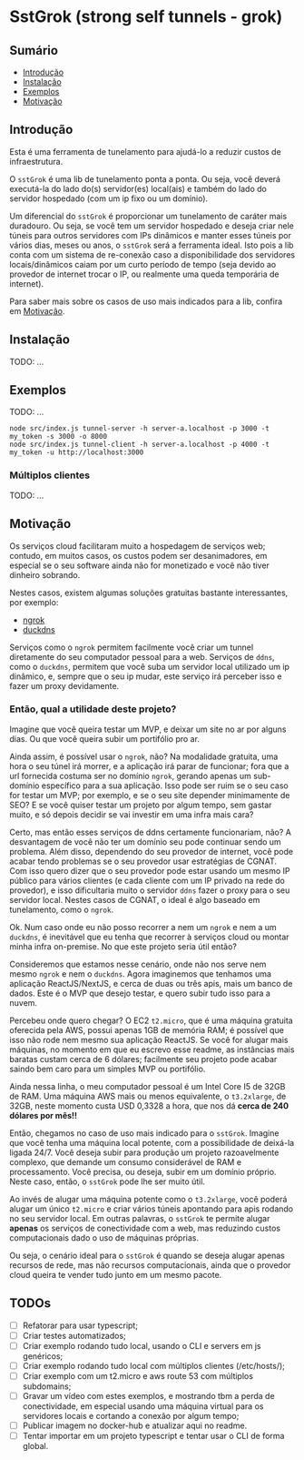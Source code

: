 # SstGrok (strong self tunnels - grok)

## Sumário

- [Introdução](#introdução)
- [Instalação](#instalação)
- [Exemplos](#exemplos)
- [Motivação](#motivação)

## Introdução

Esta é uma ferramenta de tunelamento para ajudá-lo a reduzir custos de infraestrutura.

O `sstGrok` é uma lib de tunelamento ponta a ponta. Ou seja, você deverá executá-la do lado do(s) servidor(es) local(ais) e também do lado do servidor hospedado (com um ip fixo ou um domínio).

Um diferencial do `sstGrok` é proporcionar um tunelamento de caráter mais duradouro. Ou seja, se você tem um servidor hospedado e deseja criar nele túneis para outros servidores com IPs dinâmicos e manter esses túneis por vários dias, meses ou anos, o `sstGrok` será a ferramenta ideal. Isto pois a lib conta com um sistema de re-conexão caso a disponibilidade dos servidores locais/dinâmicos caiam por um curto período de tempo (seja devido ao provedor de internet trocar o IP, ou realmente uma queda temporária de internet).

Para saber mais sobre os casos de uso mais indicados para a lib, confira em [Motivação](#motivação).

## Instalação

TODO: ...

## Exemplos

TODO: ...

```
node src/index.js tunnel-server -h server-a.localhost -p 3000 -t my_token -s 3000 -o 8000
node src/index.js tunnel-client -h server-a.localhost -p 4000 -t my_token -u http://localhost:3000
```

### Múltiplos clientes

TODO: ...

## Motivação

Os serviços cloud facilitaram muito a hospedagem de serviços web; contudo, em muitos casos, os custos podem ser desanimadores, em especial se o seu software ainda não for monetizado e você não tiver dinheiro sobrando.

Nestes casos, existem algumas soluções gratuitas bastante interessantes, por exemplo:
- [ngrok](https://ngrok.com/)
- [duckdns](https://www.duckdns.org/)

Serviços como o `ngrok` permitem facilmente você criar um tunnel diretamente do seu computador pessoal para a web. Serviços de `ddns`, como o `duckdns`, permitem que você suba um servidor local utilizado um ip dinâmico, e, sempre que o seu ip mudar, este serviço irá perceber isso e fazer um proxy devidamente.

### Então, qual a utilidade deste projeto?

Imagine que você queira testar um MVP, e deixar um site no ar por alguns dias. Ou que você queira subir um portifólio pro ar.

Ainda assim, é possível usar o `ngrok`, não? Na modalidade gratuita, uma hora o seu túnel irá morrer, e a aplicação irá parar de funcionar; fora que a url fornecida costuma ser no domínio `ngrok`, gerando apenas um sub-domínio específico para a sua aplicação. Isso pode ser ruim se o seu caso for testar um MVP; por exemplo, e se o seu site depender minimamente de SEO? E se você quiser testar um projeto por algum tempo, sem gastar muito, e só depois decidir se vai investir em uma infra mais cara?

Certo, mas então esses serviços de ddns certamente funcionariam, não? A desvantagem de você não ter um domínio seu pode continuar sendo um problema. Além disso, dependendo do seu provedor de internet, você pode acabar tendo problemas se o seu provedor usar estratégias de CGNAT. Com isso quero dizer que o seu provedor pode estar usando um mesmo IP público para vários clientes (e cada cliente com um IP privado na rede do provedor), e isso dificultaria muito o servidor `ddns` fazer o proxy para o seu servidor local. Nestes casos de CGNAT, o ideal é algo baseado em tunelamento, como o `ngrok`. 

Ok. Num caso onde eu não posso recorrer a nem um `ngrok` e nem a um `duckdns`, é inevitável que eu tenha que recorrer à serviços cloud ou montar minha infra on-premise. No que este projeto seria útil então?

Consideremos que estamos nesse cenário, onde não nos serve nem mesmo `ngrok` e nem o `duckdns`. Agora imaginemos que tenhamos uma aplicação ReactJS/NextJS, e cerca de duas ou três apis, mais um banco de dados. Este é o MVP que desejo testar, e quero subir tudo isso para a nuvem.

Percebeu onde quero chegar? O EC2 `t2.micro`, que é uma máquina gratuita oferecida pela AWS, possui apenas 1GB de memória RAM; é possível que isso não rode nem mesmo sua aplicação ReactJS. Se você for alugar mais máquinas, no momento em que eu escrevo esse readme, as instâncias mais baratas custam cerca de 6 dólares; facilmente seu projeto pode acabar saindo bem caro para um simples MVP ou portifólio.

Ainda nessa linha, o meu computador pessoal é um Intel Core I5 de 32GB de RAM. Uma máquina AWS mais ou menos equivalente, o `t3.2xlarge`, de 32GB, neste momento custa USD 0,3328 a hora, que nos dá **cerca de 240 dólares por mês!!**

Então, chegamos no caso de uso mais indicado para o `sstGrok`. Imagine que você tenha uma máquina local potente, com a possibilidade de deixá-la ligada 24/7. Você deseja subir para produção um projeto razoavelmente complexo, que demande um consumo considerável de RAM e processamento. Você precisa, ou deseja, subir em um domínio próprio. Neste caso, então, o `sstGrok` pode lhe ser muito útil.

Ao invés de alugar uma máquina potente como o `t3.2xlarge`, você poderá alugar um único `t2.micro` e criar vários túneis apontando para apis rodando no seu servidor local. Em outras palavras, o `sstGrok` te permite alugar **apenas** os serviços de conectividade com a web, mas reduzindo custos computacionais dado o uso de máquinas próprias.

Ou seja, o cenário ideal para o `sstGrok` é quando se deseja alugar apenas recursos de rede, mas não recursos computacionais, ainda que o provedor cloud queira te vender tudo junto em um mesmo pacote.

## TODOs

- [ ] Refatorar para usar typescript;
- [ ] Criar testes automatizados;
- [ ] Criar exemplo rodando tudo local, usando o CLI e servers em js genéricos;
- [ ] Criar exemplo rodando tudo local com múltiplos clientes (/etc/hosts/);
- [ ] Criar exemplo com um t2.micro e aws route 53 com múltiplos subdomains;
- [ ] Gravar um vídeo com estes exemplos, e mostrando tbm a perda de conectividade, em especial usando uma máquina virtual para os servidores locais e cortando a conexão por algum tempo;
- [ ] Publicar imagem no docker-hub e atualizar aqui no readme.
- [ ] Tentar importar em um projeto typescript e tentar usar o CLI de forma global.
